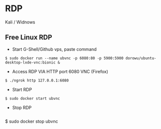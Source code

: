 # RDP
Kali / Widnows

## Free Linux RDP

- Start G-Shell/Github vps, paste command

```
$ sudo docker run --name ubvnc -p 6080:80 -p 5900:5900 dorowu/ubuntu-desktop-lxde-vnc:bionic &
```

- Access RDP VIA HTTP port 6080 VNC (Firefox)
```
$ ./ngrok http 127.0.0.1:6080
```

- Start RDP
```
$ sudo docker start ubvnc
```

- Stop RDP
  ```
$ sudo docker stop ubvnc
  ```
